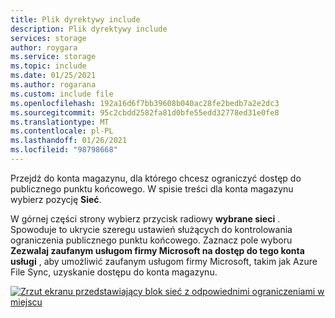 ```yaml
---
title: Plik dyrektywy include
description: Plik dyrektywy include
services: storage
author: roygara
ms.service: storage
ms.topic: include
ms.date: 01/25/2021
ms.author: rogarana
ms.custom: include file
ms.openlocfilehash: 192a16d6f7bb39608b040ac28fe2bedb7a2e2dc3
ms.sourcegitcommit: 95c2cbdd2582fa81d0bfe55edd32778ed31e0fe8
ms.translationtype: MT
ms.contentlocale: pl-PL
ms.lasthandoff: 01/26/2021
ms.locfileid: "98798668"
---
```

Przejdź do konta magazynu, dla którego chcesz ograniczyć dostęp do publicznego punktu końcowego. W spisie treści dla konta magazynu wybierz pozycję **Sieć**.

W górnej części strony wybierz przycisk radiowy **wybrane sieci** . Spowoduje to ukrycie szeregu ustawień służących do kontrolowania ograniczenia publicznego punktu końcowego. Zaznacz pole wyboru **Zezwalaj zaufanym usługom firmy Microsoft na dostęp do tego konta usługi** , aby umożliwić zaufanym usługom firmy Microsoft, takim jak Azure File Sync, uzyskanie dostępu do konta magazynu.

[![Zrzut ekranu przedstawiający blok sieć z odpowiednimi ograniczeniami w miejscu](media/storage-files-networking-endpoints-public-disable-portal/disable-public-endpoint-0.png)](media/storage-files-networking-endpoints-public-disable-portal/disable-public-endpoint-0.png#lightbox)